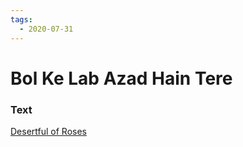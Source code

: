 ```yaml
---
tags:
  - 2020-07-31
---
```

# Bol Ke Lab Azad Hain Tere

### Text
[Desertful of Roses](http://www.columbia.edu/itc/mealac/pritchett/00urdu/3mod/kiernan_faiz/11_speak.pdf)

